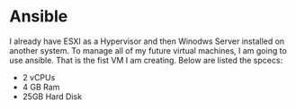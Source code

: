 # Ansible
I already have ESXI as a Hypervisor and then Winodws Server installed on another system. To manage all of my future virtual machines, I am going to use ansible. That is the fist VM I am creating. Below are listed the spcecs: 
<ul>
    <li>2 vCPUs</li>
    <li>4 GB Ram</li>
    <li>25GB Hard Disk</li>
</ul>